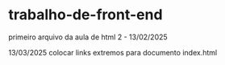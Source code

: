 # trabalho-de-front-end
primeiro arquivo da aula de html 2 - 13/02/2025

13/03/2025 colocar links extremos para documento index.html


